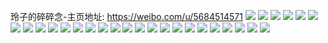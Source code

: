 玲子的碎碎念-主页地址: https://weibo.com/u/5684514571 
![](https://wx4.sinaimg.cn/mw2000/006cHDUTly1h995xmjpdxj30u01hcdud.jpg) 
![](https://wx4.sinaimg.cn/mw2000/006cHDUTly1h995xnxjedj30u01hcgtj.jpg) 
![](https://wx4.sinaimg.cn/mw2000/006cHDUTly1h995xoan1jj30u01hc17f.jpg) 
![](https://wx4.sinaimg.cn/mw2000/006cHDUTly1h995xok1k5j30u01hc131.jpg) 
![](https://wx4.sinaimg.cn/mw2000/006cHDUTly1h995xm3ax0j30u01hcnbu.jpg) 
![](https://wx4.sinaimg.cn/mw2000/006cHDUTly1h995xr4mz6j31o02801kz.jpg) 
![](https://wx4.sinaimg.cn/mw2000/006cHDUTly1h995xroacdj31o02807kf.jpg) 
![](https://wx4.sinaimg.cn/mw2000/006cHDUTly1h99617sgcnj30u0140qay.jpg) 
![](https://wx4.sinaimg.cn/mw2000/006cHDUTly1h906w9mclpj31o01o0b29.jpg) 
![](https://wx4.sinaimg.cn/mw2000/006cHDUTly1h8lvhhslkhj32c03401kx.jpg) 
![](https://wx4.sinaimg.cn/mw2000/006cHDUTly1h8lvhixxnfj31o0280kjl.jpg) 
![](https://wx4.sinaimg.cn/mw2000/006cHDUTly1h8lvhjxv0qj31o0280b29.jpg) 
![](https://wx4.sinaimg.cn/mw2000/006cHDUTly1h8lvhgcxzaj32c0340qv6.jpg) 
![](https://wx4.sinaimg.cn/mw2000/006cHDUTly1h8lvhgypj7j30u01hcqf8.jpg) 
![](https://wx4.sinaimg.cn/mw2000/006cHDUTly1h8lvhh8k4mj30u01hcjz1.jpg) 
![](https://wx4.sinaimg.cn/mw2000/006cHDUTly1h8lvhljhfzj31o0280hdu.jpg) 
![](https://wx4.sinaimg.cn/mw2000/006cHDUTly1h8lvhfckhsj31o0280x6q.jpg) 
![](https://wx4.sinaimg.cn/mw2000/006cHDUTly1h8lvhoiabpj32832ytx6s.jpg) 
![](https://wx4.sinaimg.cn/mw2000/006cHDUTly1h78ei6ivjfj31o01o0al9.jpg) 
![](https://wx4.sinaimg.cn/mw2000/006cHDUTly1h78ei8ixisj31o02804qp.jpg) 
![](https://wx4.sinaimg.cn/mw2000/006cHDUTly1h78eicybxzj31o01o01ky.jpg) 
![](https://wx4.sinaimg.cn/mw2000/006cHDUTly1h78eibm1m3j31o02807nn.jpg) 
![](https://wx4.sinaimg.cn/mw2000/006cHDUTly1h78eia2qgej31o0280qc6.jpg) 
![](https://wx4.sinaimg.cn/mw2000/006cHDUTly1h78eiep0rpj31o0280h86.jpg) 
![](https://wx4.sinaimg.cn/mw2000/006cHDUTly1h78eifidgxj31o028049w.jpg) 
![](https://wx4.sinaimg.cn/mw2000/006cHDUTly1h78eig428yj31o0280hdt.jpg) 
![](https://wx4.sinaimg.cn/mw2000/006cHDUTly1h78eioj6t5j31o0280e81.jpg) 

